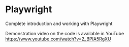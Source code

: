# Playwright
Complete introduction and working with Playwright

Demonstration video on the code is available in YouTube https://www.youtube.com/watch?v=2_BPIA5RgXU

